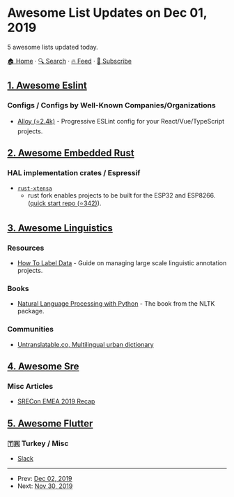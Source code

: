 # Awesome List Updates on Dec 01, 2019

5 awesome lists updated today.

[🏠 Home](/README.md) · [🔍 Search](https://test.trackawesomelist.com/search/) · [🔥 Feed](https://test.trackawesomelist.com/rss.xml) · [📮 Subscribe](https://trackawesomelist.us17.list-manage.com/subscribe?u=d2f0117aa829c83a63ec63c2f&id=36a103854c)



## [1. Awesome Eslint](/content/dustinspecker/awesome-eslint/README.md)

### Configs / Configs by Well-Known Companies/Organizations

*   [Alloy (⭐2.4k)](https://github.com/AlloyTeam/eslint-config-alloy) - Progressive ESLint config for your React/Vue/TypeScript projects.

## [2. Awesome Embedded Rust](/content/rust-embedded/awesome-embedded-rust/README.md)

### HAL implementation crates / Espressif

*   [`rust-xtensa`](https://github.com/MabezDev/rust-xtensa)
    *   rust fork enables projects to be built for the ESP32 and ESP8266. ([quick start repo (⭐342)](https://github.com/MabezDev/xtensa-rust-quickstart)).

## [3. Awesome Linguistics](/content/theimpossibleastronaut/awesome-linguistics/README.md)

### Resources

*   [How To Label Data](https://www.lighttag.io/how-to-label-data/) - Guide on managing large scale linguistic annotation projects.

### Books

*   [Natural Language Processing with Python](http://www.nltk.org/book/) - The book from the NLTK package.

### Communities

*   [Untranslatable.co, Multilingual urban dictionary](https://untranslatable.co/)

## [4. Awesome Sre](/content/dastergon/awesome-sre/README.md)

### Misc Articles

*   [SRECon EMEA 2019 Recap](https://speakerdeck.com/dastergon/srecon-emea-2019-recap-sre-muc-meetup)

## [5. Awesome Flutter](/content/Solido/awesome-flutter/README.md)

### 🇹🇷 Turkey / Misc

*   [Slack](https://bit.ly/flutterTR)

---

- Prev: [Dec 02, 2019](/content/2019/12/02/README.md)
- Next: [Nov 30, 2019](/content/2019/11/30/README.md)